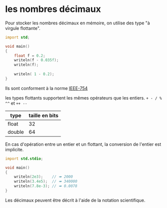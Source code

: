 # les nombres décimaux

Pour stocker les nombres décimaux en mémoire, on utilise des type "à virgule flottante".

```D
import std;

void main()
{
    float f = 0.2;
    writeln(f - 0.035f);
    writeln(f);
        
    writeln( 1 - 0.2); 
}
```

Ils sont conforment à la norme [IEEE-754](https://standards.ieee.org/standard/754-2019.html)

les types flottants supportent les mêmes opérateurs que les entiers. `+ - / % ^^` et `++ --`


|  type | taille en bits  |
|---|---|
| float  |  32 |
| double  | 64   |

En cas d'opération entre un entier et un flottant, la conversion de l'entier est implicite.

```D
import std.stdio;

void main()
{
    writeln(2e3);    // ➠ 2000
    writeln(3.4e5);  // ➠ 340000
    writeln(7.8e-3); // ➠ 0.0078
}
```

Les décimaux peuvent être décrit à l'aide de la notation scientifique.